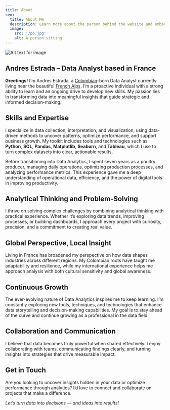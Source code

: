 ```yaml
---
title: About
seo:
  title: About Me
  description: Learn more about the person behind the website and embark on a journey of inspiration and shared experiences.
  image:
    src: '/po.jpg'
    alt: A person sitting 
---
```


![Alt text for image](/po.jpg)

## Andres Estrada – Data Analyst based in France

**Greetings!** I’m Andres Estrada, a [Colombian](https://en.wikipedia.org/wiki/Colombia)-born Data Analyst currently living near the beautiful [French Alps](https://en.wikipedia.org/wiki/French_Alps). I’m a proactive individual with a strong ability to learn and an ongoing drive to develop new skills. My passion lies in transforming data into meaningful insights that guide strategic and informed decision-making.

## Skills and Expertise

I specialize in data collection, interpretation, and visualization, using data-driven methods to uncover patterns, optimize performance, and support business growth. My toolkit includes tools and technologies such as **Python**, **SQL**, **Pandas**, **Matplotlib**, **Seaborn**, and **Tableau**, which I use to turn complex datasets into clear, actionable results.

Before transitioning into Data Analytics, I spent seven years as a poultry producer, managing daily operations, optimizing production processes, and analyzing performance metrics. This experience gave me a deep understanding of operational data, efficiency, and the power of digital tools in improving productivity.

## Analytical Thinking and Problem-Solving

I thrive on solving complex challenges by combining analytical thinking with practical experience. Whether it’s exploring data trends, improving processes, or building dashboards, I approach every project with curiosity, precision, and a commitment to creating real value.

## Global Perspective, Local Insight

Living in France has broadened my perspective on how data shapes industries across different regions. My Colombian roots have taught me adaptability and resilience, while my international experience helps me approach analysis with both cultural sensitivity and global awareness.

## Continuous Growth

The ever-evolving nature of Data Analytics inspires me to keep learning. I’m constantly exploring new tools, techniques, and technologies that enhance data storytelling and decision-making capabilities. My goal is to stay ahead of the curve and continue growing as a professional in the data field.

## Collaboration and Communication

I believe that data becomes truly powerful when shared effectively. I enjoy collaborating with teams, communicating findings clearly, and turning insights into strategies that drive measurable impact.

## Get in Touch

Are you looking to uncover insights hidden in your data or optimize performance through analytics?
I’d love to connect and collaborate on projects that make a difference.


_Let’s turn data into decisions — and ideas into results!_
